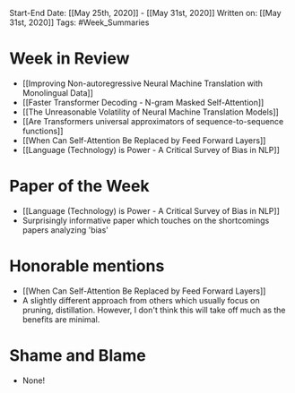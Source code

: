 Start-End Date: [[May 25th, 2020]] - [[May 31st, 2020]]
Written on: [[May 31st, 2020]]
Tags: #Week_Summaries
# Week in Review
- [[Improving Non-autoregressive Neural Machine Translation with Monolingual Data]]
- [[Faster Transformer Decoding - N-gram Masked Self-Attention]]
- [[The Unreasonable Volatility of Neural Machine Translation Models]]
- [[Are Transformers universal approximators of sequence-to-sequence functions]]
- [[When Can Self-Attention Be Replaced by Feed Forward Layers]]
- [[Language (Technology) is Power - A Critical Survey of Bias in NLP]]
# Paper of the Week
- [[Language (Technology) is Power - A Critical Survey of Bias in NLP]]
- Surprisingly informative paper which touches on the shortcomings papers analyzing 'bias'
# Honorable mentions
- [[When Can Self-Attention Be Replaced by Feed Forward Layers]]
- A slightly different approach from others which usually focus on pruning, distillation. However, I don't think this will take off much as the benefits are minimal.
# Shame and Blame
- None!
